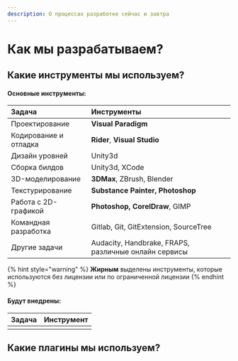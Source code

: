 ```yaml
---
description: О процессах разработке сейчас и завтра
---
```


# Как мы разрабатываем?

## Какие инструменты мы используем?

#### Основные инструменты:

| Задача | Инструменты |
| :--- | :--- |
| Проектирование | **Visual Paradigm** |
| Кодирование и отладка | **Rider**, **Visual Studio**  |
| Дизайн уровней | Unity3d |
| Сборка билдов | Unity3d, XCode |
| 3D-моделирование | **3DMax**, ZBrush, Blender |
| Текстурирование | **Substance Painter, Photoshop** |
| Работа с 2D-графикой | **Photoshop, CorelDraw**, GIMP |
| Командная разработка | Gitlab, Git, GitExtension, SourceTree |
| Другие задачи | Audacity, Handbrake, FRAPS, различные онлайн сервисы |

{% hint style="warning" %}
**Жирным** выделены инструменты, которые используются без лицензии или по ограниченной лицензии
{% endhint %}

#### Будут внедрены:

| Задача | Инструмент |
| :--- | :--- |
|  |  |





## Какие плагины мы используем?



